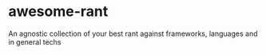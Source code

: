 # awesome-rant
An agnostic collection of your best rant against frameworks, languages and in general techs
